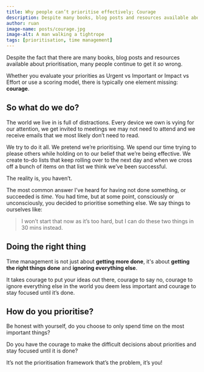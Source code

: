 ```yaml
---
title: Why people can’t prioritise effectively; Courage
description: Despite many books, blog posts and resources available about prioritisation, many people continue to get it so wrong.
author: ruan
image-name: posts/courage.jpg
image-alt: A man walking a tightrope
tags: [prioritisation, time management]
---
```


Despite the fact that there are many books, blog posts and resources available about prioritisation, many people continue to get it _so_ wrong.

Whether you evaluate your priorities as Urgent vs Important or Impact vs Effort or use a scoring model, there is typically one element missing: **courage**.

## So what do we do?

The world we live in is full of distractions. Every device we own is vying for our attention, we get invited to meetings we may not need to attend and we receive emails that we most likely don’t need to read.

We try to do it all. We pretend we’re prioritising. We spend our time trying to please others while holding on to our belief that we’re being effective. We create to-do lists that keep rolling over to the next day and when we cross off a bunch of items on that list we think we’ve been successful.

The reality is, you haven’t.

The most common answer I’ve heard for having not done something, or succeeded is _time_. You had time, but at some point, consciously or unconsciously, you decided to prioritise something else. We say things to ourselves like:

> I won’t start that now as it’s too hard, but I can do these two things in 30 mins instead.

## Doing the right thing

Time management is not just about **getting more done**, it's about **getting the right things done** and **ignoring everything else**.

It takes courage to put your ideas out there, courage to say no, courage to ignore everything else in the world you deem less important and courage to stay focused until it’s done.

## How do you prioritise?

Be honest with yourself, do you choose to only spend time on the most important things?

Do you have the courage to make the difficult decisions about priorities and stay focused until it is done?

It’s not the prioritisation framework that’s the problem, it’s you!
